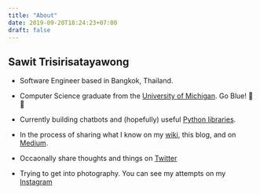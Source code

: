 ```yaml
---
title: "About"
date: 2019-09-20T18:24:23+07:00
draft: false
---
```


## Sawit Trisirisatayawong

- Software Engineer based in Bangkok, Thailand.

- Computer Science graduate from the [University of Michigan](https://www.umich.edu). Go Blue! 💙💛 

- Currently building chatbots and (hopefully) useful [Python libraries](https://github.com/tansawit/cardvalidate).

- In the process of sharing what I know on my [wiki](https://wiki.tansawit.me), this blog, and on [Medium](https://www.medium.com/@tansawit).

- Occaonally share thoughts and things on [Twitter](https://twitter.com/tansawit)

- Trying to get into photography. You can see my attempts on my [Instagram](https://www.instagram.com/tansawit)
